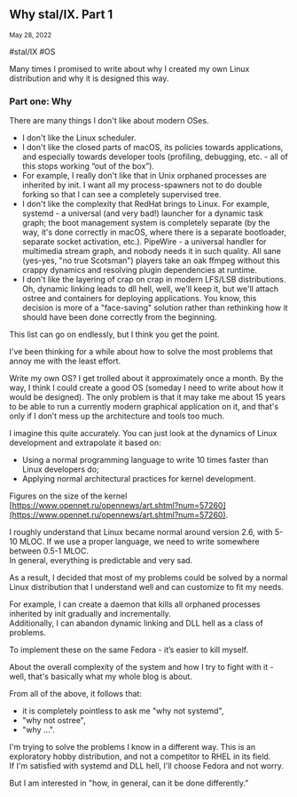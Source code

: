 ## Why stal/IX. Part 1
<sup> May 28, 2022 </sup>

#stal/IX #OS

Many times I promised to write about why I created my own Linux distribution and why it is designed this way.

### Part one: Why

There are many things I don't like about modern OSes.
* I don't like the Linux scheduler.
* I don't like the closed parts of macOS, its policies towards applications, and especially towards developer tools (profiling, debugging, etc. - all of this stops working “out of the box”).
* For example, I really don't like that in Unix orphaned processes are inherited by init. I want all my process-spawners not to do double forking so that I can see a completely supervised tree.
* I don't like the complexity that RedHat brings to Linux. For example, systemd - a universal (and very bad!) launcher for a dynamic task graph; the boot management system is completely separate (by the way, it's done correctly in macOS, where there is a separate bootloader, separate socket activation, etc.). PipeWire - a universal handler for multimedia stream graph, and nobody needs it in such quality. All sane (yes-yes, "no true Scotsman") players take an oak ffmpeg without this crappy dynamics and resolving plugin dependencies at runtime.
* I don't like the layering of crap on crap in modern LFS/LSB distributions. Oh, dynamic linking leads to dll hell, well, we'll keep it, but we'll attach ostree and containers for deploying applications. You know, this decision is more of a "face-saving" solution rather than rethinking how it should have been done correctly from the beginning.

This list can go on endlessly, but I think you get the point.

I've been thinking for a while about how to solve the most problems that annoy me with the least effort.

Write my own OS? I get trolled about it approximately once a month. By the way, I think I could create a good OS (someday I need to write about how it would be designed). The only problem is that it may take me about 15 years to be able to run a currently modern graphical application on it, and that's only if I don’t mess up the architecture and tools too much.

I imagine this quite accurately. You can just look at the dynamics of Linux development and extrapolate it based on:
* Using a normal programming language to write 10 times faster than Linux developers do;
* Applying normal architectural practices for kernel development.

Figures on the size of the kernel [https://www.opennet.ru/opennews/art.shtml?num=57260](https://www.opennet.ru/opennews/art.shtml?num=57260).

I roughly understand that Linux became normal around version 2.6, with 5-10 MLOC. If we use a proper language, we need to write somewhere between 0.5-1 MLOC.<br>
In general, everything is predictable and very sad.

As a result, I decided that most of my problems could be solved by a normal Linux distribution that I understand well and can customize to fit my needs.

For example, I can create a daemon that kills all orphaned processes inherited by init gradually and incrementally.<br>
Additionally, I can abandon dynamic linking and DLL hell as a class of problems.

To implement these on the same Fedora - it’s easier to kill myself.

About the overall complexity of the system and how I try to fight with it - well, that's basically what my whole blog is about.

From all of the above, it follows that:
* it is completely pointless to ask me "why not systemd",
* "why not ostree",
* "why …".

I'm trying to solve the problems I know in a different way. This is an exploratory hobby distribution, and not a competitor to RHEL in its field.<br>
If I'm satisfied with systemd and DLL hell, I'll choose Fedora and not worry.

But I am interested in "how, in general, can it be done differently."
